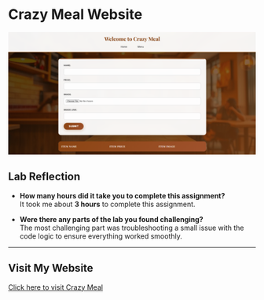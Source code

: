 # Crazy Meal Website

![Website Preview](./images/CrazyMeal.png)

## Lab Reflection

- **How many hours did it take you to complete this assignment?**  
  It took me about **3 hours** to complete this assignment.

- **Were there any parts of the lab you found challenging?**  
  The most challenging part was troubleshooting a small issue with the code logic to ensure everything worked smoothly.

---

## Visit My Website  
[Click here to visit Crazy Meal](https://yourwebsiteurl.com)
